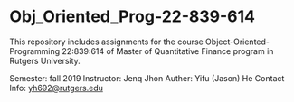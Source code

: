 # Obj_Oriented_Prog-22-839-614
This repository includes assignments for the course Object-Oriented-Programming 22:839:614 of Master of Quantitative Finance program in Rutgers University.

Semester: fall 2019
Instructor: Jenq Jhon
Auther: Yifu (Jason) He
Contact Info: yh692@rutgers.edu
